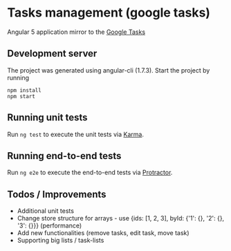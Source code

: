 # Tasks management (google tasks)

Angular 5 application mirror to the [Google Tasks](https://mail.google.com/tasks/canvas)

## Development server

The project was generated using angular-cli (1.7.3). Start the project by running

```
npm install
npm start
```

## Running unit tests

Run `ng test` to execute the unit tests via [Karma](https://karma-runner.github.io).

## Running end-to-end tests

Run `ng e2e` to execute the end-to-end tests via [Protractor](http://www.protractortest.org/).

## Todos / Improvements

* Additional unit tests
* Change store structure for arrays - use {ids: [1, 2, 3], byId: {'1': {}, '2': {}, '3': {}}} (performance)
* Add new functionalities (remove tasks, edit task, move task)
* Supporting big lists / task-lists
